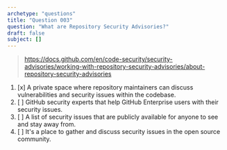 ```yaml
---
archetype: "questions"
title: "Question 003"
question: "What are Repository Security Advisories?"
draft: false
subject: []
---
```



> https://docs.github.com/en/code-security/security-advisories/working-with-repository-security-advisories/about-repository-security-advisories
1. [x] A private space where repository maintainers can discuss vulnerabilities and security issues within the codebase.
1. [ ] GitHub security experts that help GitHub Enterprise users with their security issues.
1. [ ] A list of security issues that are publicly available for anyone to see and stay away from.
1. [ ] It's a place to gather and discuss security issues in the open source community.

